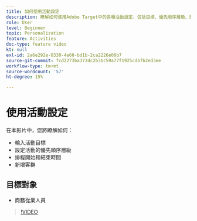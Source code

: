 ```yaml
---
title: 如何使用活動設定
description: 瞭解如何使用Adobe Target中的各種活動設定，包括目標、優先順序層級、開始和結束時間以及對象。
role: User
level: Beginner
topic: Personalization
feature: Activities
doc-type: feature video
kt: null
exl-id: 2a6e292e-0330-4e60-bd1b-2ca2226e00b7
source-git-commit: fcd2273ba373dc2b3bc59a77f1925cdb7b2ed3ee
workflow-type: tm+mt
source-wordcount: '57'
ht-degree: 15%

---
```


# 使用活動設定

在本影片中，您將瞭解如何：

* 輸入活動目標
* 設定活動的優先順序層級
* 排程開始和結束時間
* 新增客群

## 目標對象

* 商務從業人員

>[!VIDEO](https://video.tv.adobe.com/v/17381/?quality=12)
